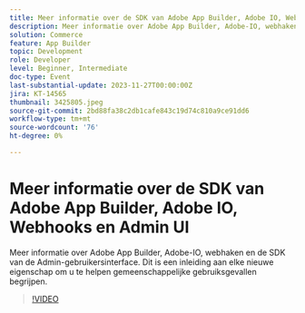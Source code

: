 ```yaml
---
title: Meer informatie over de SDK van Adobe App Builder, Adobe IO, Webhooks en Admin UI
description: Meer informatie over Adobe App Builder, Adobe-IO, webhaken en de SDK van de Admin-gebruikersinterface.  Dit is een inleiding aan elke nieuwe eigenschap om u te helpen gemeenschappelijke gebruiksgevallen begrijpen.
solution: Commerce
feature: App Builder
topic: Development
role: Developer
level: Beginner, Intermediate
doc-type: Event
last-substantial-update: 2023-11-27T00:00:00Z
jira: KT-14565
thumbnail: 3425805.jpeg
source-git-commit: 2bd88fa38c2db1cafe843c19d74c810a9ce91dd6
workflow-type: tm+mt
source-wordcount: '76'
ht-degree: 0%

---
```



# Meer informatie over de SDK van Adobe App Builder, Adobe IO, Webhooks en Admin UI

Meer informatie over Adobe App Builder, Adobe-IO, webhaken en de SDK van de Admin-gebruikersinterface.  Dit is een inleiding aan elke nieuwe eigenschap om u te helpen gemeenschappelijke gebruiksgevallen begrijpen.

>[!VIDEO](https://video.tv.adobe.com/v/3425805/?learn=on)
